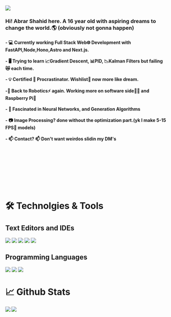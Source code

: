 <h1>                                 </h1><img src ="https://media.tenor.com/lNtmoshuUI8AAAAi/bahroo-hacker.gif">
<h3>Hi! Abrar Shahid here. A 16 year old with aspiring dreams to change the world.🌎 (obviously not gonna happen)  </h3>
<h4>
- 💻 Currently working Full Stack Web🌐 Development with FastAPI,Node,Hono,Astro and Next.js.<br><br>
- 🖥️ Trying to learn 📈Gradient Descent, 📊PID, 📉Kalman Filters but failing😿 each time.<br><br>
- 💡  Certified 📜 Procrastinator. Wishlist🌠 now more like dream.<br><br>
 -🤖 Back to Robotics⚡ again. Working more on software side👩‍💻 and Raspberry Pi🥧<br><br>
- 🧠 Fascinated in Neural Networks, and Generation Algorithms <br><br>
- 📷 Image Processing? done without the optimization part.(yk I make 5-15 FPS🦥 models)<br><br>
- 📫 Contact? 📫 Don't want weirdos slidin my DM's <br><br><br><br><br><br><br><br><br>

 </h4>
  <h1>🛠️ Technolgies & Tools</h1>
  <h2>Text Editors and IDEs</h2>
  <img src="https://img.shields.io/badge/Editor-VS Code-informational?style=flat&logo=data:image/svg%2bxml;base64,<BASE64_DATA">
  <img src="https://img.shields.io/badge/Editor-Sublime Text-informational?style=flat&logo=data:image/svg%2bxml;base64,<BASE64_DATA">
  <img src="https://img.shields.io/badge/IDE-Pycharm-informational?style=flat&logo=data:image/svg%2bxml;base64,<BASE64_DATA">
  
  <img src="https://img.shields.io/badge/Language-HTML-informational?style=flat&logo=data:image/svg%2bxml;base64,<BASE64_DATA">
  <img src="https://img.shields.io/badge/Language-CSS-informational?style=flat&logo=data:image/svg%2bxml;base64,<BASE64_DATA">
  <h2>Programming Languages</h2>
  
  
  <img src="https://img.shields.io/badge/Language-Python-informational?style=flat&logo=data:image/svg%2bxml;base64,<BASE64_DATA">
 <img src="https://img.shields.io/badge/Language-Javascript-informational?style=flat&logo=data:image/svg%2bxml;base64,<BASE64_DATA">
<img src="https://img.shields.io/badge/Language-C++-informational?style=flat&logo=data:image/svg%2bxml;base64,<BASE64_DATA">
  
  <h1>📈 Github Stats</h1>
 <img align="center" src="https://github-readme-stats.vercel.app/api/top-langs/?username=abrarshahid&theme=radical" />
 <img align="left" src="https://github-readme-stats.vercel.app/api?username=abrarshahid&theme=onedark">


